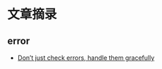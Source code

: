 # 文章摘录

## error
* [Don’t just check errors, handle them gracefully](https://dave.cheney.net/2016/04/27/dont-just-check-errors-handle-them-gracefully)
